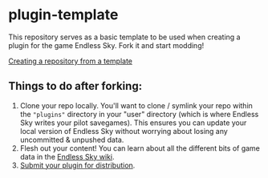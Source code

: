 # plugin-template
This repository serves as a basic template to be used when creating a plugin for the game Endless Sky. Fork it and start modding!

[Creating a repository from a template](https://docs.github.com/en/repositories/creating-and-managing-repositories/creating-a-repository-from-a-template#creating-a-repository-from-a-template)


## Things to do after forking:
1. Clone your repo locally. You'll want to clone / symlink your repo within the `"plugins"` directory in your "user" directory (which is where Endless Sky writes your pilot savegames). This ensures you can update your local version of Endless Sky without worrying about losing any uncommitted & unpushed data.
2. Flesh out your content! You can learn about all the different bits of game data in the [Endless Sky wiki](https://github.com/endless-sky/endless-sky/wiki/CreatingPlugins).
3. [Submit your plugin for distribution](https://github.com/endless-sky/endless-sky/wiki/PluginRepository).
